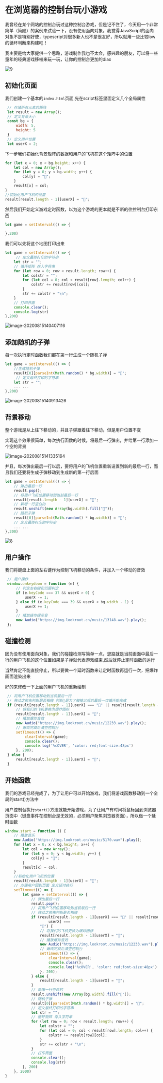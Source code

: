 # 在浏览器的控制台玩小游戏

我曾经在某个网站的控制台玩过这种控制台游戏，但是记不住了，今天用一个非常简单（简陋）的案例来试验一下，没有使用面向对象，我觉得JavaScript的面向对象不是特别好使，typescript对很多新人也不是很友好，所以就用一些比较low的循环判断来构建吧！

我主要是给大家提供一个思路，游戏制作我也不太会，感兴趣的朋友，可以将一些童年的经典游戏移植来玩一玩，让你的控制台更加的diao

![9](https://img.lookroot.cn/blog/202008/15/144718-89052.gif)

## 初始化页面

我们创建一个基本的`index.html`页面,先在script标签里面定义几个全局属性

```javascript
 // 存储所有元素的矩阵
 let result = new Array();
 // 定义背景大小
 const bg = {
     width: 5,
     height: 5
 }
 // 定义用户位置
 let userX = 2;
```

下一步我们初始化背景矩阵的数据和用户的飞机在这个矩阵中的位置

```javascript
for (let x = 0; x < bg.height; x++) {
    let col = new Array();
    for (let y = 0; y < bg.width; y++) {
        col[y] = "🚥";
    }
    result[x] = col;
}
//初始化用户飞机的位置
result[result.length - 1][userX] = "🚠";
```

然后我们开始定义游戏定时函数，以为这个游戏的更本就是不断的往控制台打印东西

```javascript
let game = setInterval(() => {
	
},200)
```

我们可以先将这个地图打印出来

```javascript
let game = setInterval(() => {
	 // 定义最终打印的字符串
    let str = "";
    // 循环矩阵 存入字符串
    for (let row = 0; row < result.length; row++) {
        let colstr = "";
        for (let col = 0; col < result[row].length; col++) {
            colstr += result[row][col];
        }
        str += colstr + "\n";
    }
    // 打印界面
    console.clear();
    console.log(str)
},200)
```

![image-20200815140407116](https://img.lookroot.cn/blog/202008/15/140407-971626.png)

## 添加随机的子弹

每一次执行定时函数我们都在第一行生成一个随机子弹

```javascript
let game = setInterval(() => {
    //生成随机子弹
    result[0][parseInt(Math.random() * bg.width)] = "🚀";
	 // 定义最终打印的字符串
    let str = "";
   	... ... 
},200)
```

![image-20200815140913426](https://img.lookroot.cn/blog/202008/15/140914-137870.png)

## 背景移动

整个游戏是从上往下移动的，并且子弹跟着往下移动，但是用户位置不变

实现这个效果很简单，每次执行函数的时候，将最后一行弹出，并给第一行添加一个空的背景

![image-20200815141335194](https://img.lookroot.cn/blog/202008/15/141338-465665.png)

并且，每次弹出最后一行以后，要将用户的飞机位置重新设置到新的最后一行，而且我们还要将生成子弹移动到生成新的第一行后面

```javascript
let game = setInterval(() => {
    // 弹出最后一行
	result.pop();
	// 将用户飞机位置移动到当前最后一行
	result[result.length - 1][userX] = "🚠";
	// 新增一行空白的
	result.unshift(new Array(bg.width).fill("🚥"));
	// 随机子弹
	result[0][parseInt(Math.random() * bg.width)] = "🚀";
	// 定义最终打印的字符串
   	... ... 
},200)
```

![8](https://img.lookroot.cn/blog/202008/15/142141-683476.gif)

## 用户操作

我们将键盘上面的左右键作为控制飞机移动的条件，并加入一个移动的音效

```javascript
 // 用户操作
 window.onkeydown = function (e) {
     // 判定左右键和范围判定
     if (e.keyCode === 37 && userX > 0) {
         userX -= 1;
     } else if (e.keyCode === 39 && userX < bg.width - 1) {
         userX += 1;
     }
     // 播放操作提示音
     new Audio("https://img.lookroot.cn/music/13148.wav").play();
 };
```

## 碰撞检测

因为没有使用面向对象，我们的碰撞检测写简单一点，思路就是当前画面中最后一行的用户飞机的这个位置如果是子弹就代表游戏结束,然后就停止定时函数的运行

当然肯定不能直接停止，所以要做一个延时函数来让定时函数再运行一次，把爆炸画面渲染出来

好的来修改一下上面的用户飞机的重新绘制

```javascript
 // 将用户飞机位置移动到当前最后一行
 // 移动之前先判断是否相撞 判断🎇是为了被撞以后的最后一次循环能完成
 if (result[result.length - 1][userX] === "🚀" || result[result.length - 1][userX] === "🎇") {
     // 将我们的飞机更换为爆炸图标
     result[result.length - 1][userX] = "🎇";
     // 播放爆炸音效
     new Audio("https://img.lookroot.cn/music/12233.wav").play();
     // 爆炸完成后清空控制台
     setTimeout(() => {
         clearInterval(game);
         console.clear();
         console.log('%cOVER', 'color: red;font-size:48px')
     }, 200);
 } else {
     result[result.length - 1][userX] = "🚠";
 }
```

## 开始函数

我们的游戏已经完成了，为了让用户可以开始游戏，我们将游戏函数移动到一个全局的start()方法中

用户控制台执行`start()`方法就能开始游戏，为了让用户有时间将鼠标回到浏览器页面中（键盘事件在控制台是无效的，必须用户聚焦浏览器页面），所以做一个延时函数

```javascript
window.start = function () {
    // 播放音乐
    new Audio("https://img.lookroot.cn/music/5170.wav").play();
    for (let x = 0; x < bg.height; x++) {
        let col = new Array();
        for (let y = 0; y < bg.width; y++) {
            col[y] = "🚥";
        }
        result[x] = col;
    }
    //初始化用户飞机的位置
    result[result.length - 1][userX] = "🚠";
    // 方便用户回到页面 定义延时执行
    setTimeout(() => {
        let game = setInterval(() => {
            // 弹出最后一行
            result.pop();
            // 将用户飞机位置移动到当前最后一行
            // 移动之前先判断是否相撞
            if (result[result.length - 1][userX] === "🚀" || result[result.length - 1][
                    userX] ===
                "🎇") {
                // 将我们的飞机更换为爆炸图标
                result[result.length - 1][userX] = "🎇";
                // 播放爆炸音效
                new Audio("https://img.lookroot.cn/music/12233.wav").play();
                // 爆炸完成后清空控制台
                setTimeout(() => {
                    clearInterval(game);
                    console.clear();
                    console.log('%cOVER', 'color: red;font-size:48px')
                }, 200);
            } else {
                result[result.length - 1][userX] = "🚠";
            }
            // 新增一行空白的
            result.unshift(new Array(bg.width).fill("🚥"));
            // 随机子弹
            result[0][parseInt(Math.random() * bg.width)] = "🚀";
            // 定义最终打印的字符串
            let str = "";
            // 循环矩阵 存入字符串
            for (let row = 0; row < result.length; row++) {
                let colstr = "";
                for (let col = 0; col < result[row].length; col++) {
                    colstr += result[row][col];
                }
                str += colstr + "\n";
            }
            // 打印界面
            console.clear();
            console.log(str)
        }, 200)
    }, 2000)
}
```

